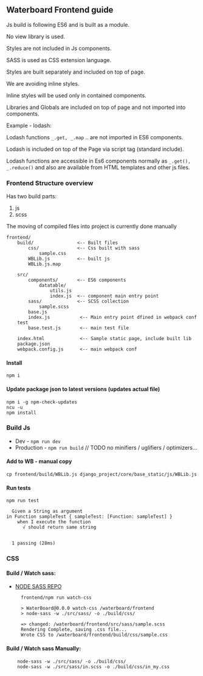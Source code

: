 ## Waterboard Frontend guide

Js build is following ES6 and is built as a module.

No view library is used.

Styles are not included in Js components.

SASS is used as CSS extension language.

Styles are built separately and included on top of page.

We are avoiding inline styles.

Inline styles will be used only in contained components.

Libraries and Globals are included on top of page and not imported into components.

Example - lodash:

Lodash functions `_.get, _.map` .. are not imported in ES6 components.

Lodash is included on top of the Page via script tag (standard include).

Lodash functions are accessible in Es6 components normally as `_.get(), _.reduce()` and
also are available from HTML templates and other js files.



### Frontend Structure overview

Has two build parts:
1. js
1. scss 

The moving of compiled files into project is currently done manually


    frontend/
        build/                <-- Built files
            css/              <-- Css built with sass
                sample.css
            WBLib.js          <-- built js
            WBLib.js.map
            
        src/
            components/       <-- ES6 components
                datatable/
                    utils.js
                    index.js  <-- component main entry point
            sass/             <-- SCSS collection
                sample.scss
            base.js
            index.js           <-- Main entry point dfined in webpack conf
        test
            base.test.js       <-- main test file
                
        index.html             <-- Sample static page, include built lib
        package.json
        webpack.config.js      <-- main webpack conf


#### Install

    npm i
    
#### Update package json to latest versions (updates actual file)

    npm i -g npm-check-updates
    ncu -u
    npm install
        
### Build Js
  - Dev - `npm run dev`
  - Production - `npm run build` // TODO no minifiers / uglifiers / optimizers...

#### Add to WB - manual copy

    cp frontend/build/WBLib.js django_project/core/base_static/js/WBLib.js
        
#### Run tests 

    npm run test
    
      Given a String as argument
    in Function sampleTest { sampleTest: [Function: sampleTest] }
        when I execute the function
          √ should return same string
    
    
      1 passing (28ms)
        

### CSS


#### Build / Watch sass:
- [NODE SASS REPO](https://www.npmjs.com/package/node-sass)

        frontend/npm run watch-css
        
        > WaterBoard@0.0.0 watch-css /waterboard/frontend
        > node-sass -w ./src/sass/ -o ./build/css/
        
        => changed: /waterboard/frontend/src/sass/sample.scss
        Rendering Complete, saving .css file...
        Wrote CSS to /waterboard/frontend/build/css/sample.css



#### Build / Watch sass Manually:
        
        node-sass -w ./src/sass/ -o ./build/css/
        node-sass -w ./src/sass/in.scss -o ./build/css/in_my.css
